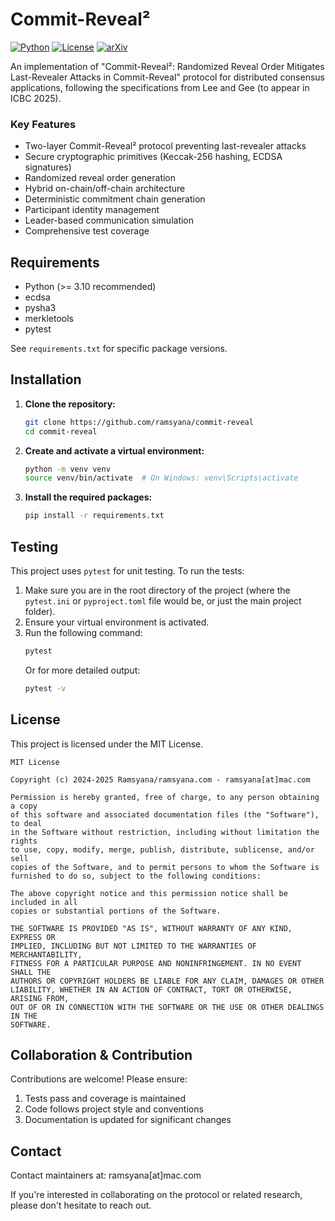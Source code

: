 # Commit-Reveal²

[![Python](https://img.shields.io/badge/Python-3.10%2B-blue.svg)](https://www.python.org/)
[![License](https://img.shields.io/badge/License-MIT-green.svg)](LICENSE)
[![arXiv](https://img.shields.io/badge/arXiv-2504.03936v1-b31b1b.svg)](https://arxiv.org/abs/2504.03936v1)

An implementation of "Commit-Reveal²: Randomized Reveal Order Mitigates Last-Revealer Attacks in Commit-Reveal" protocol for distributed consensus applications, following the specifications from Lee and Gee (to appear in ICBC 2025).

### Key Features
- Two-layer Commit-Reveal² protocol preventing last-revealer attacks
- Secure cryptographic primitives (Keccak-256 hashing, ECDSA signatures)
- Randomized reveal order generation
- Hybrid on-chain/off-chain architecture
- Deterministic commitment chain generation
- Participant identity management
- Leader-based communication simulation
- Comprehensive test coverage

## Requirements

* Python (>= 3.10 recommended)
* ecdsa
* pysha3
* merkletools
* pytest

See `requirements.txt` for specific package versions.

## Installation

1. **Clone the repository:**
    ```bash
    git clone https://github.com/ramsyana/commit-reveal
    cd commit-reveal
    ```

2. **Create and activate a virtual environment:**
    ```bash
    python -m venv venv
    source venv/bin/activate  # On Windows: venv\Scripts\activate
    ```

3. **Install the required packages:**
    ```bash
    pip install -r requirements.txt
    ```

## Testing

This project uses `pytest` for unit testing. To run the tests:

1. Make sure you are in the root directory of the project (where the `pytest.ini` or `pyproject.toml` file would be, or just the main project folder).
2. Ensure your virtual environment is activated.
3. Run the following command:
   ```bash
   pytest
   ```
   Or for more detailed output:
   ```bash
   pytest -v
   ```

## License

This project is licensed under the MIT License.

```text
MIT License

Copyright (c) 2024-2025 Ramsyana/ramsyana.com - ramsyana[at]mac.com

Permission is hereby granted, free of charge, to any person obtaining a copy
of this software and associated documentation files (the "Software"), to deal
in the Software without restriction, including without limitation the rights
to use, copy, modify, merge, publish, distribute, sublicense, and/or sell
copies of the Software, and to permit persons to whom the Software is
furnished to do so, subject to the following conditions:

The above copyright notice and this permission notice shall be included in all
copies or substantial portions of the Software.

THE SOFTWARE IS PROVIDED "AS IS", WITHOUT WARRANTY OF ANY KIND, EXPRESS OR
IMPLIED, INCLUDING BUT NOT LIMITED TO THE WARRANTIES OF MERCHANTABILITY,
FITNESS FOR A PARTICULAR PURPOSE AND NONINFRINGEMENT. IN NO EVENT SHALL THE
AUTHORS OR COPYRIGHT HOLDERS BE LIABLE FOR ANY CLAIM, DAMAGES OR OTHER
LIABILITY, WHETHER IN AN ACTION OF CONTRACT, TORT OR OTHERWISE, ARISING FROM,
OUT OF OR IN CONNECTION WITH THE SOFTWARE OR THE USE OR OTHER DEALINGS IN THE
SOFTWARE.
```

## Collaboration & Contribution

Contributions are welcome! Please ensure:
1. Tests pass and coverage is maintained
2. Code follows project style and conventions
3. Documentation is updated for significant changes

## Contact

Contact maintainers at: ramsyana[at]mac.com

If you're interested in collaborating on the protocol or related research, please don't hesitate to reach out.